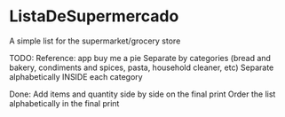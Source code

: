 # ListaDeSupermercado
A simple list for the supermarket/grocery store

TODO:
Reference: app buy me a pie
Separate by categories (bread and bakery, condiments and spices, pasta, household cleaner, etc)
Separate alphabetically INSIDE each category



Done:
Add items and quantity side by side on the final print
Order the list alphabetically in the final print


